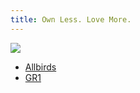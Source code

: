 ```yaml
---
title: Own Less. Love More.
---
```


![][image-1]

- [Allbirds][1]
- [GR1][2]

[1]:	https://www.allbirds.com/
[2]:	http://www.goruck.com/

[image-1]:	https://dl.dropboxusercontent.com/s/0fuxpg9dt6vacfq/Photo%20May%2031,%207%2007%2018%20PM.jpg